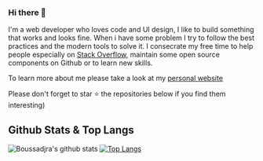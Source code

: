 ### Hi there 👋

I'm a web developer who loves code and UI design, I like to build something that works and looks fine.
        When i have some problem I try to follow the best practices and the modern tools to solve it. I consecrate my free time to help people especially on
        <a
          href="https://stackoverflow.com/users/8172857/boussadjra-brahim?tab=profile"
          target="blank"
          class="b-link"
        >Stack Overflow</a>, maintain some open source components on Github or to learn new skills.
     
    
To learn more about me please take a look at my [personal website](https://boussadjra-brahim.netlify.app)

Please don't forget to star ⭐ the repositories below if you find them interesting)
        
## Github Stats & Top Langs

![Boussadjra's github stats](https://github-readme-stats.vercel.app/api?username=boussadjra&show_icons=true&theme=vue-dark&count_private=true)
[![Top Langs](https://github-readme-stats.vercel.app/api/top-langs/?username=boussadjra&hide=html,css&layout=compact&theme=vue-dark)](https://github.com/boussadjra/boussadjra)

